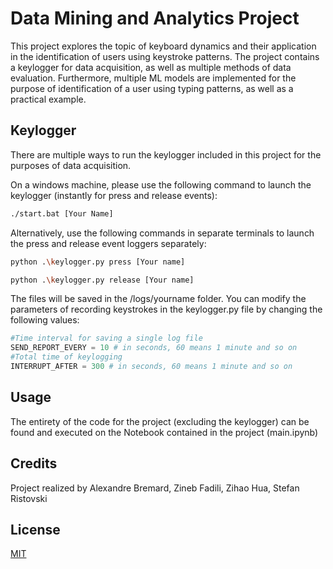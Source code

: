 # Data Mining and Analytics Project

This project explores the topic of keyboard dynamics and their application in the identification of users using keystroke patterns. The project contains a keylogger for data acquisition, as well as multiple methods of data evaluation. Furthermore, multiple ML models are implemented for the purpose of identification of a user using typing patterns, as well as a practical example.

## Keylogger

There are multiple ways to run the keylogger included in this project for the purposes of data acquisition.

On a windows machine, please use the following command to launch the keylogger (instantly for press and release events):

```bash
./start.bat [Your Name]
```

Alternatively, use the following commands in separate terminals to launch the press and release event loggers separately:

```bash
python .\keylogger.py press [Your name]

python .\keylogger.py release [Your name]
```

The files will be saved in the /logs/yourname folder. You can modify the parameters of recording keystrokes in the keylogger.py file by changing the following values:

```python
#Time interval for saving a single log file
SEND_REPORT_EVERY = 10 # in seconds, 60 means 1 minute and so on
#Total time of keylogging
INTERRUPT_AFTER = 300 # in seconds, 60 means 1 minute and so on
```

## Usage

The entirety of the code for the project (excluding the keylogger) can be found and executed on the Notebook contained in the project (main.ipynb)

## Credits
Project realized by Alexandre Bremard, Zineb Fadili, Zihao Hua, Stefan Ristovski
## License
[MIT](https://choosealicense.com/licenses/mit/)